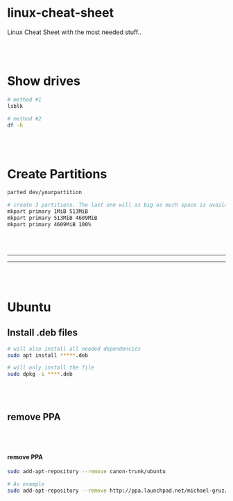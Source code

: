 # linux-cheat-sheet
Linux Cheat Sheet with the most needed stuff..


<br><br>

# Show drives
```bash
# method #1
lsblk

# method #2
df -h

```

<br><br>

# Create Partitions
```bash
parted dev/yourpartition

# create 3 partitions. The last one will as big as much space is available
mkpart primary 1MiB 513MiB
mkpart primary 513MiB 4609MiB
mkpart primary 4609MiB 100%
```




<br><br>
____________________________________________
____________________________________________
<br><br>

# Ubuntu

## Install .deb files
```bash
# will also install all needed dependencies
sudo apt install *****.deb

# will only install the file
sudo dpkg -i ****.deb
```








<br><br>

## remove PPA

<br><br>

#### remove PPA
```bash
sudo add-apt-repository --remove canon-trunk/ubuntu

# As example
sudo add-apt-repository --remove http://ppa.launchpad.net/michael-gruz/canon-trunk/ubuntu
```
